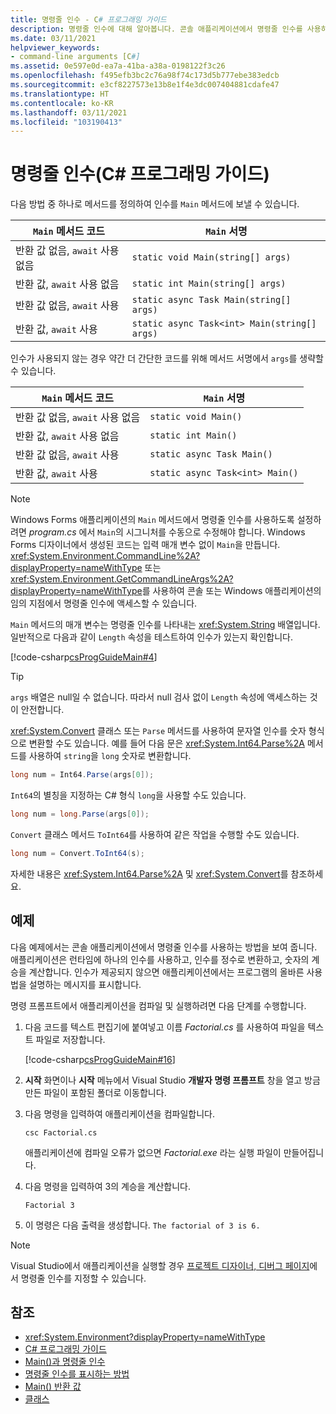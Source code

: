 ```yaml
---
title: 명령줄 인수 - C# 프로그래밍 가이드
description: 명령줄 인수에 대해 알아봅니다. 콘솔 애플리케이션에서 명령줄 인수를 사용하는 예제를 살펴봅니다.
ms.date: 03/11/2021
helpviewer_keywords:
- command-line arguments [C#]
ms.assetid: 0e597e0d-ea7a-41ba-a38a-0198122f3c26
ms.openlocfilehash: f495efb3bc2c76a98f74c173d5b777ebe383edcb
ms.sourcegitcommit: e3cf8227573e13b8e1f4e3dc007404881cdafe47
ms.translationtype: HT
ms.contentlocale: ko-KR
ms.lasthandoff: 03/11/2021
ms.locfileid: "103190413"
---
```

# <a name="command-line-arguments-c-programming-guide"></a>명령줄 인수(C# 프로그래밍 가이드)

다음 방법 중 하나로 메서드를 정의하여 인수를 `Main` 메서드에 보낼 수 있습니다.

| `Main` 메서드 코드                 | `Main` 서명                             |
|------------------------------------|----------------------------------------------|
| 반환 값 없음, `await` 사용 없음 | `static void Main(string[] args)`            |
| 반환 값, `await` 사용 없음    | `static int Main(string[] args)`             |
| 반환 값 없음, `await` 사용      | `static async Task Main(string[] args)`      |
| 반환 값, `await` 사용         | `static async Task<int> Main(string[] args)` |

인수가 사용되지 않는 경우 약간 더 간단한 코드를 위해 메서드 서명에서 `args`를 생략할 수 있습니다.

| `Main` 메서드 코드                 | `Main` 서명                |
|------------------------------------|---------------------------------|
| 반환 값 없음, `await` 사용 없음 | `static void Main()`            |
| 반환 값, `await` 사용 없음    | `static int Main()`             |
| 반환 값 없음, `await` 사용      | `static async Task Main()`      |
| 반환 값, `await` 사용         | `static async Task<int> Main()` |

> [!NOTE]
> Windows Forms 애플리케이션의 `Main` 메서드에서 명령줄 인수를 사용하도록 설정하려면 *program.cs* 에서 `Main`의 시그니처를 수동으로 수정해야 합니다. Windows Forms 디자이너에서 생성된 코드는 입력 매개 변수 없이 `Main`을 만듭니다. <xref:System.Environment.CommandLine%2A?displayProperty=nameWithType> 또는 <xref:System.Environment.GetCommandLineArgs%2A?displayProperty=nameWithType>를 사용하여 콘솔 또는 Windows 애플리케이션의 임의 지점에서 명령줄 인수에 액세스할 수 있습니다.

`Main` 메서드의 매개 변수는 명령줄 인수를 나타내는 <xref:System.String> 배열입니다. 일반적으로 다음과 같이 `Length` 속성을 테스트하여 인수가 있는지 확인합니다.

[!code-csharp[csProgGuideMain#4](~/samples/snippets/csharp/VS_Snippets_VBCSharp/csProgGuideMain/CS/Class3.cs#4)]

> [!TIP]
> `args` 배열은 null일 수 없습니다. 따라서 null 검사 없이 `Length` 속성에 액세스하는 것이 안전합니다.

<xref:System.Convert> 클래스 또는 `Parse` 메서드를 사용하여 문자열 인수를 숫자 형식으로 변환할 수도 있습니다. 예를 들어 다음 문은 <xref:System.Int64.Parse%2A> 메서드를 사용하여 `string`을 `long` 숫자로 변환합니다.

```csharp
long num = Int64.Parse(args[0]);
```

`Int64`의 별칭을 지정하는 C# 형식 `long`을 사용할 수도 있습니다.

```csharp
long num = long.Parse(args[0]);
```

`Convert` 클래스 메서드 `ToInt64`를 사용하여 같은 작업을 수행할 수도 있습니다.

```csharp
long num = Convert.ToInt64(s);
```

자세한 내용은 <xref:System.Int64.Parse%2A> 및 <xref:System.Convert>를 참조하세요.

## <a name="example"></a>예제

다음 예제에서는 콘솔 애플리케이션에서 명령줄 인수를 사용하는 방법을 보여 줍니다. 애플리케이션은 런타임에 하나의 인수를 사용하고, 인수를 정수로 변환하고, 숫자의 계승을 계산합니다. 인수가 제공되지 않으면 애플리케이션에서는 프로그램의 올바른 사용법을 설명하는 메시지를 표시합니다.

명령 프롬프트에서 애플리케이션을 컴파일 및 실행하려면 다음 단계를 수행합니다.

1. 다음 코드를 텍스트 편집기에 붙여넣고 이름 *Factorial.cs* 를 사용하여 파일을 텍스트 파일로 저장합니다.

     [!code-csharp[csProgGuideMain#16](~/samples/snippets/csharp/VS_Snippets_VBCSharp/csProgGuideMain/CS/Class1.cs#16)]

2. **시작** 화면이나 **시작** 메뉴에서 Visual Studio **개발자 명령 프롬프트** 창을 열고 방금 만든 파일이 포함된 폴더로 이동합니다.

3. 다음 명령을 입력하여 애플리케이션을 컴파일합니다.
  
     `csc Factorial.cs`  
  
     애플리케이션에 컴파일 오류가 없으면 *Factorial.exe* 라는 실행 파일이 만들어집니다.
  
4. 다음 명령을 입력하여 3의 계승을 계산합니다.
  
     `Factorial 3`  
  
5. 이 명령은 다음 출력을 생성합니다. `The factorial of 3 is 6.`

> [!NOTE]
> Visual Studio에서 애플리케이션을 실행할 경우 [프로젝트 디자이너, 디버그 페이지](/visualstudio/ide/reference/debug-page-project-designer)에서 명령줄 인수를 지정할 수 있습니다.

## <a name="see-also"></a>참조

- <xref:System.Environment?displayProperty=nameWithType>
- [C# 프로그래밍 가이드](../index.md)
- [Main()과 명령줄 인수](index.md)
- [명령줄 인수를 표시하는 방법](how-to-display-command-line-arguments.md)
- [Main() 반환 값](main-return-values.md)
- [클래스](../classes-and-structs/classes.md)
